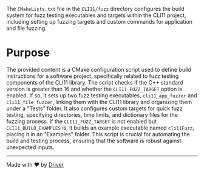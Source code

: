 <!--------------------------------------------------------------------------------->
<!-- IMPORTANT: This file is auto-generated by Driver (https://driver.ai). -------->
<!-- Manual edits may be overwritten on future commits. --------------------------->
<!--------------------------------------------------------------------------------->

The `CMakeLists.txt` file in the `CLI11/fuzz` directory configures the build system for fuzz testing executables and targets within the CLI11 project, including setting up fuzzing targets and custom commands for application and file fuzzing.

# Purpose
The provided content is a CMake configuration script used to define build instructions for a software project, specifically related to fuzz testing components of the CLI11 library. The script checks if the C++ standard version is greater than 16 and whether the `CLI11_FUZZ_TARGET` option is enabled. If so, it sets up two fuzz testing executables, `cli11_app_fuzzer` and `cli11_file_fuzzer`, linking them with the CLI11 library and organizing them under a "Tests" folder. It also configures custom targets for quick fuzz testing, specifying directories, time limits, and dictionary files for the fuzzing process. If the `CLI11_FUZZ_TARGET` is not enabled but `CLI11_BUILD_EXAMPLES` is, it builds an example executable named `cli11Fuzz`, placing it in an "Examples" folder. This script is crucial for automating the build and testing process, ensuring that the software is robust against unexpected inputs.

---
Made with ❤️ by [Driver](https://www.driver.ai/)